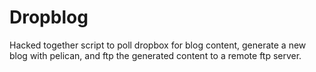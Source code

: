 Dropblog
========

Hacked together script to poll dropbox for blog content, generate a
new blog with pelican, and ftp the generated content to a remote ftp
server.